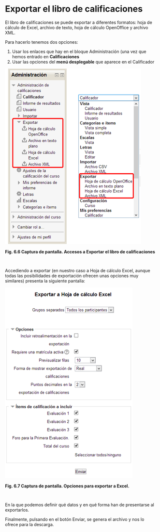 
# Exportar el libro de calificaciones

El libro de calificaciones se puede exportar a diferentes formatos: hoja de cálculo de Excel, archivo de texto, hoja de cálculo OpenOffice y archivo XML.

Para hacerlo tenemos dos opciones:

1. Usar los enlaces que hay en el bloque Administración (una vez que hemos entrado en **Calificaciones**
1. Usar las opciones del **menú desplegable** que aparece en el Calificador


![](https://raw.githubusercontent.com/catedu/curso-moodle/master/img/calificador-exportar.png)

**Fig. 6.6 Captura de pantalla. Accesos a Exportar el libro de calificaciones**

 

Accediendo a exportar (en nuestro caso a Hoja de cálculo Excel, aunque todas las posibilidades de exportación ofrecen unas opciones muy similares) presenta la siguiente pantalla:


![](https://raw.githubusercontent.com/catedu/curso-moodle/master/img/calificador-exportar_excel.png)

**Fig. 6.7 Captura de pantalla. Opciones para exportar a Excel.**

 

En la que podemos definir qué datos y en qué forma han de presentarse al exportarlos.

Finalmente, pulsando en el botón Enviar, se genera el archivo y nos lo ofrece para la descarga.

